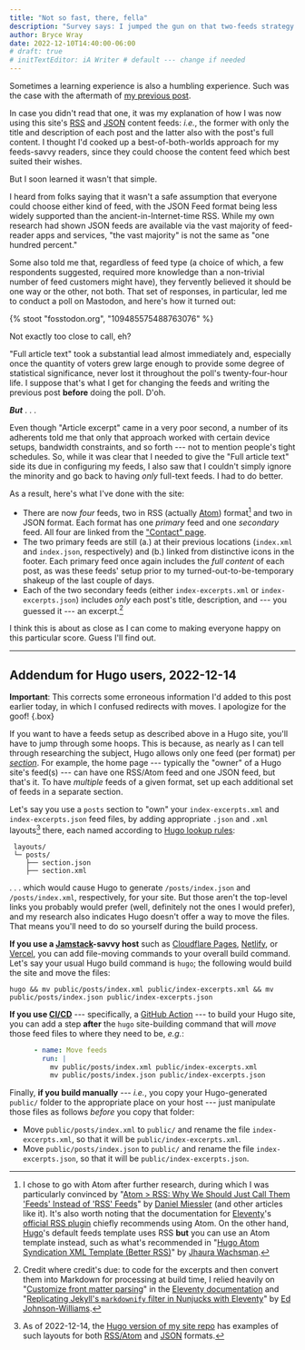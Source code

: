 ```yaml
---
title: "Not so fast, there, fella"
description: "Survey says: I jumped the gun on that two-feeds strategy I mentioned in the previous post."
author: Bryce Wray
date: 2022-12-10T14:40:00-06:00
# draft: true
# initTextEditor: iA Writer # default --- change if needed
---
```


Sometimes a learning experience is also a humbling experience. Such was the case with the aftermath of [my previous post](/posts/2022/12/why-have-both-rss-json-feeds/).
<!--excerpt-->

In case you didn't read that one, it was my explanation of how I was now using this site's [RSS](https://www.rssboard.org/rss-specification) and [JSON](https://jsonfeed.org/) content feeds: *i.e.*, the former with only the title and description of each post and the latter also with the post's full content. I thought I'd cooked up a best-of-both-worlds approach for my feeds-savvy readers, since they could choose the content feed which best suited their wishes.

But I soon learned it wasn't that simple.

I heard from folks saying that it wasn't a safe assumption that everyone could choose either kind of feed, with the JSON Feed format being less widely supported than the ancient-in-Internet-time RSS. While my own research had shown JSON feeds are available via the vast majority of feed-reader apps and services, "the vast majority" is not the same as "one hundred percent."

Some also told me that, regardless of feed type (a choice of which, a few respondents suggested, required more knowledge than a non-trivial number of feed customers might have), they fervently believed it should be one way or the other, not both. That set of responses, in particular, led me to conduct a poll on Mastodon, and here's how it turned out:

{% stoot "fosstodon.org", "109485575488763076" %}

<!--
https://fosstodon.org/@BryceWrayTX/109485575488763076
Final results:
- Full article text: 72.0% (screen: 72%)
- Article excerpt:   20.4% (screen: 20%)
- No preference:      7.6% (screen:  8%)
Total votes: 646 people
-->

Not exactly too close to call, eh?

"Full article text" took a substantial lead almost immediately and, especially once the quantity of voters grew large enough to provide some degree of statistical significance, never lost it throughout the poll's twenty-four-hour life. I suppose that's what I get for changing the feeds and writing the previous post **before** doing the poll. D'oh.

***But*** . . .

Even though "Article excerpt" came in a very poor second, a number of its adherents told me that only that approach worked with certain device setups, bandwidth constraints, and so forth --- not to mention people's tight schedules. So, while it was clear that I needed to give the "Full article text" side its due in configuring my feeds, I also saw that I couldn't simply ignore the minority and go back to having *only* full-text feeds. I had to do better.

As a result, here's what I've done with the site:

- There are now *four* feeds, two in RSS (actually [Atom](https://en.wikipedia.org/wiki/Atom_(web_standard))) format[^Atom] and two in JSON format. Each format has one *primary* feed and one *secondary* feed. All four are linked from the ["Contact" page](/contact).
- The two primary feeds are still (a.) at their previous locations (`index.xml` and `index.json`, respectively) and (b.) linked from distinctive icons in the footer. Each primary feed once again includes the *full content* of each post, as was these feeds' setup prior to my turned-out-to-be-temporary shakeup of the last couple of days.
- Each of the two secondary feeds (either `index-excerpts.xml` or `index-excerpts.json`) includes *only* each post's title, description, and --- you guessed it --- an excerpt.[^credit]

[^Atom]: I chose to go with Atom after further research, during which I was particularly convinced by "[Atom > RSS: Why We Should Just Call Them 'Feeds' Instead of 'RSS' Feeds](https://danielmiessler.com/blog/atom-rss-why-we-should-just-call-them-feeds-instead-of-rss-feeds/)" by [Daniel Miessler](https://danielmiessler.com/) (and other articles like it). It's also worth noting that the documentation for [Eleventy](https://11ty.dev)'s [official RSS plugin](https://www.11ty.dev/docs/plugins/rss/) chiefly recommends using Atom. On the other hand, [Hugo](https://gohugo.io)'s default feeds template uses RSS **but** you can use an Atom template instead, such as what's recommended in "[Hugo Atom Syndication XML Template (Better RSS)](https://www.jhaurawachsman.com/hugo-atom-syndication-xml-template/)" by [Jhaura Wachsman](https://www.jhaurawachsman.com/).

[^credit]: Credit where credit's due: to code for the excerpts and then convert them into Markdown for processing at build time, I relied heavily on "[Customize front matter parsing](https://www.11ty.dev/docs/data-frontmatter-customize/)" in the [Eleventy documentation](https://11ty.dev/docs/) and "[Replicating Jekyll's `markdownify` filter in Nunjucks with Eleventy](https://edjohnsonwilliams.co.uk/blog/2019-05-04-replicating-jekylls-markdownify-filter-in-nunjucks-with-eleventy/)" by [Ed Johnson-Williams](https://edjohnsonwilliams.co.uk/).

I think this is about as close as I can come to making everyone happy on this particular score. Guess I'll find out.

----

## Addendum for Hugo users, 2022-12-14

**Important**: This corrects some erroneous information I'd added to this post earlier today, in which I confused redirects with moves. I apologize for the goof!
{.box}

If you want to have a feeds setup as described above in a Hugo site, you'll have to jump through some hoops. This is because, as nearly as I can tell through researching the subject, Hugo allows only one feed (per format) per *[section](https://gohugo.io/content-management/sections/)*. For example, the home page --- typically the "owner" of a Hugo site's feed(s) --- can have one RSS/Atom feed and one JSON feed, but that's it. To have *multiple* feeds of a given format, set up each additional set of feeds in a separate section.

Let's say you use a `posts` section to "own" your `index-excerpts.xml` and `index-excerpts.json` feed files, by adding appropriate `.json` and `.xml` layouts[^excerptExamples] there, each named according to [Hugo lookup rules](https://gohugo.io/templates/lookup-order/#examples-layout-lookup-for-section-pages):

[^excerptExamples]: As of 2022-12-14, the [Hugo version of my site repo](https://github.com/brycewray/hugo_site) has examples of such layouts for both [RSS/Atom](https://github.com/brycewray/hugo_site/blob/main/layouts/posts/section.xml) and [JSON](https://github.com/brycewray/hugo_site/blob/main/layouts/posts/section.json) formats.

```plaintext
 layouts/
 └─ posts/
    ├── section.json
    ├── section.xml
```

. . . which would cause Hugo to generate `/posts/index.json` and `/posts/index.xml`, respectively, for your site. But those aren't the top-level links you probably would prefer (well, definitely not the ones I would prefer), and my research also indicates Hugo doesn't offer a way to move the files. That means you'll need to do so yourself during the build process.

**If you use a [Jamstack](https://jamstack.org)-savvy host** such as [Cloudflare Pages](https://pages.cloudflare.com), [Netlify](https://netlify.com), or [Vercel](https://vercel.com), you can add file-moving commands to your overall build command. Let's say your usual Hugo build command is `hugo`; the following would build the site and move the files:

```plaintext
hugo && mv public/posts/index.xml public/index-excerpts.xml && mv public/posts/index.json public/index-excerpts.json
```

**If you use [CI/CD](https://www.infoworld.com/article/3271126/what-is-cicd-continuous-integration-and-continuous-delivery-explained.html)** --- specifically, a [GitHub Action](https://github.com/features/actions/) --- to build your Hugo site, you can add a step **after** the `hugo` site-building command that will *move* those feed files to where they need to be, *e.g.*:

```yml
      - name: Move feeds
        run: |
          mv public/posts/index.xml public/index-excerpts.xml
          mv public/posts/index.json public/index-excerpts.json
```

Finally, **if you build manually** --- *i.e.*, you copy your Hugo-generated `public/` folder to the appropriate place on your host --- just manipulate those files as follows *before* you copy that folder:

- Move `public/posts/index.xml` to `public/` and rename the file `index-excerpts.xml`, so that it will be `public/index-excerpts.xml`.
- Move `public/posts/index.json` to `public/` and rename the file `index-excerpts.json`, so that it will be `public/index-excerpts.json`.
